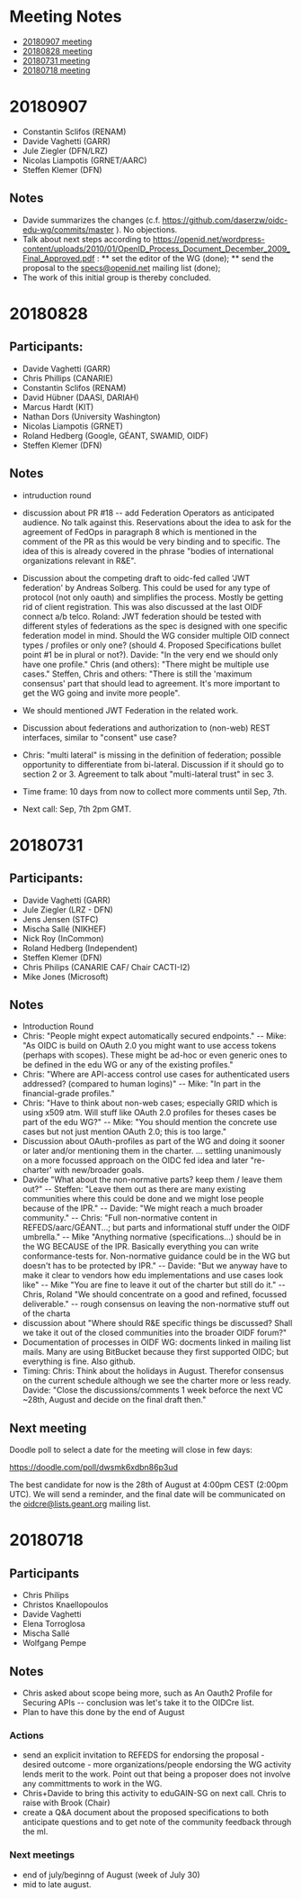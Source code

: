 # Meeting Notes

* [20180907 meeting](#20180907)
* [20180828 meeting](#20180828)
* [20180731 meeting](#20180731)
* [20180718 meeting](#20180718)

# 20180907

* Constantin Sclifos (RENAM)
* Davide Vaghetti (GARR)
* Jule Ziegler (DFN/LRZ)
* Nicolas Liampotis (GRNET/AARC)
* Steffen Klemer (DFN)

## Notes

* Davide summarizes the changes (c.f. https://github.com/daserzw/oidc-edu-wg/commits/master ). No objections.
* Talk about next steps according to https://openid.net/wordpress-content/uploads/2010/01/OpenID_Process_Document_December_2009_Final_Approved.pdf :
** set the editor of the WG (done);
** send the proposal to the specs@openid.net mailing list (done);
* The work of this initial group is thereby concluded.

# 20180828

## Participants:

* Davide Vaghetti (GARR)
* Chris Phillips (CANARIE)
* Constantin Sclifos (RENAM)
* David Hübner (DAASI, DARIAH)
* Marcus Hardt (KIT)
* Nathan Dors (University Washington)
* Nicolas Liampotis (GRNET)
* Roland Hedberg (Google, GÉANT, SWAMID, OIDF)
* Steffen Klemer (DFN)

## Notes

* intruduction round
* discussion about PR #18 -- add Federation Operators as anticipated audience. No talk against this. Reservations about the idea to ask for the agreement of FedOps in paragraph 8 which is mentioned in the comment of the PR as this would be very binding and to specific. The idea of this is already covered in the phrase "bodies of international organizations relevant in R&E".

* Discussion about the competing draft to oidc-fed called 'JWT federation' by Andreas Solberg. This could be used for any type of protocol (not only oauth) and simplifies the process. Mostly be getting rid of client registration. This was also discussed at the last OIDF connect a/b telco. Roland: JWT federation should be tested with different styles of federations as the spec is designed with one specific federation model in mind. Should the WG consider multiple OID connect types / profiles or only one? (should 4. Proposed Specifications bullet point #1 be in plural or not?). Davide: "In the very end we should only have one profile." Chris (and others): "There might be multiple use cases." Steffen, Chris and others: "There is still the 'maximum consensus' part that should lead to agreement. It's more important to get the WG going and invite more people".

* We should mentioned JWT Federation in the related work.

* Discussion about federations and authorization to (non-web) REST interfaces, similar to "consent" use case?
* Chris: "multi lateral" is missing in the definition of federation; possible opportunity to differentiate from bi-lateral. Discussion if it should go to section 2 or 3. Agreement to talk about "multi-lateral trust" in sec 3.

* Time frame: 10 days from now to collect more comments until Sep, 7th.
* Next call: Sep, 7th 2pm GMT.


# 20180731

## Participants:
* Davide Vaghetti (GARR)
* Jule Ziegler (LRZ - DFN)
* Jens Jensen (STFC)
* Mischa Sallé (NIKHEF)
* Nick Roy (InCommon)
* Roland Hedberg (Independent)
* Steffen Klemer (DFN)
* Chris Philips (CANARIE CAF/ Chair CACTI-I2)
* Mike Jones  (Microsoft)

## Notes

* Introduction Round
* Chris: "People might expect automatically secured endpoints." -- Mike: "As OIDC is build on OAuth 2.0 you might want to use access tokens (perhaps with scopes). These might be ad-hoc or even generic ones to be defined in the edu WG or any of the existing profiles."
* Chris: "Where are API-access control use cases for authenticated users addressed? (compared to human logins)" -- Mike: "In part in the financial-grade profiles."
* Chris: "Have to think about non-web cases; especially GRID which is using x509 atm. Will stuff like OAuth 2.0 profiles for theses cases be part of the edu WG?" -- Mike: "You should mention the concrete use cases but not just mention OAuth 2.0; this is too large."
* Discussion about OAuth-profiles as part of the WG and doing it sooner or later and/or mentioning them in the charter. ... settling unanimously on a more focussed approach on the OIDC fed idea and later "re-charter' with new/broader goals.
* Davide "What about the non-normative parts? keep them / leave them out?" -- Steffen: "Leave them out as there are many existing communities where this could be done and we might lose people because of the IPR." -- Davide: "We might reach a much broader community." -- Chris: "Full non-normative content in REFEDS/aarc/GÉANT...; but parts and informational stuff under the OIDF umbrella." -- Mike "Anything normative (specifications...) should be in the WG BECAUSE of the IPR. Basically everything you can write conformance-tests for. Non-normative guidance could be in the WG but doesn't has to be protected by IPR." -- Davide: "But we anyway have to make it clear to vendors how edu implementations and use cases look like" -- Mike "You are fine to leave it out of the charter but still do it." -- Chris, Roland "We should concentrate on a good and refined, focussed deliverable." -- rough consensus on leaving the non-normative stuff out of the charta
* discussion about "Where should R&E specific things be discussed? Shall we take it out of the closed communities into the broader OIDF forum?"
* Documentation of processes in OIDF WG: docments linked in mailing list mails. Many are using BitBucket because they first supported OIDC; but everything is fine. Also github.
* Timing: Chris: Think about the holidays in August. Therefor consensus on the current schedule although we see the charter more or less ready. Davide: "Close the discussions/comments 1 week beforce the next VC ~28th, August and decide on the final draft then."

## Next meeting

Doodle poll to select a date for the meeting will close in few days:

 https://doodle.com/poll/dwsmk6xdbn86p3ud

The best candidate for now is the 28th of August at 4:00pm CEST
(2:00pm UTC).
We will send a reminder, and the final date will be communicated on
the oidcre@lists.geant.org mailing list.

# 20180718

## Participants
* Chris Philips
* Christos Knaellopoulos
* Davide Vaghetti
* Elena Torroglosa
* Mischa Sallé
* Wolfgang Pempe

## Notes
* Chris asked about scope being more, such as An Oauth2 Profile for Securing APIs -- conclusion was let's take it to the OIDCre list.
* Plan to have this done by the end of August

### Actions
* send an explicit invitation to REFEDS for endorsing the proposal - desired outcome - more organizations/people endorsing the WG activity lends merit to the work. Point out that being a proposer does not involve any committments to work in the WG.
* Chris+Davide to bring this activity to eduGAIN-SG on next call. Chris to raise with Brook (Chair)
* create a Q&A document about the proposed specifications to both anticipate questions and to get note of the community feedback through the ml.

### Next meetings
* end of july/beginng of August (week of July 30)
* mid to late august.
